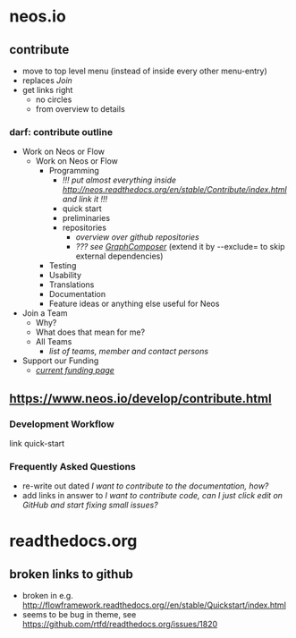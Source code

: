 # neos.io

## contribute

* move to top level menu (instead of inside every other menu-entry)
* replaces *Join*
* get links right
  * no circles
  * from overview to details
  
### darf: contribute outline

* Work on Neos or Flow
  * Work on Neos or Flow
    * Programming
      * *!!! put almost everything inside http://neos.readthedocs.org/en/stable/Contribute/index.html and link it !!!*
      * quick start
      * preliminaries
      * repositories
        * *overview over github repositories*
        * *??? see [GraphComposer](https://github.com/clue/graph-composer/tree/master/src/Clue/GraphComposer)* (extend it by --exclude= to skip external dependencies)
    * Testing
    * Usability
    * Translations
    * Documentation
    * Feature ideas or anything else useful for Neos
* Join a Team
  * Why?
  * What does that mean for me?
  * All Teams
    * *list of teams, member and contact persons*
* Support our Funding
  * *[current funding page](https://www.neos.io/join/support-neos-project.html)*

## https://www.neos.io/develop/contribute.html

### Development Workflow

link quick-start

### Frequently Asked Questions

* re-write out dated *I want to contribute to the documentation, how?*
* add links in answer to *I want to contribute code, can I just click edit on GitHub and start fixing small issues?*

# readthedocs.org

## broken links to github

* broken in e.g. http://flowframework.readthedocs.org//en/stable/Quickstart/index.html
* seems to be bug in theme, see https://github.com/rtfd/readthedocs.org/issues/1820